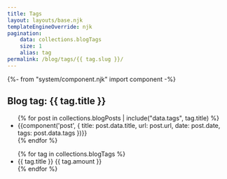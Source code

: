 ```yaml
---
title: Tags
layout: layouts/base.njk
templateEngineOverride: njk
pagination:
    data: collections.blogTags
    size: 1
    alias: tag
permalink: /blog/tags/{{ tag.slug }}/
---
```


{%- from "system/component.njk" import component -%}

<h2>Blog tag: {{ tag.title }}</h2>

<section class="w-full grid grid-cols-1 sm:grid-cols-2 gap-4">

<ul class="flex flex-col gap-4">
{% for post in collections.blogPosts | include("data.tags", tag.title) %}
    <li>
        {{component('post', {
            title: post.data.title,
            url: post.url,
            date: post.date,
            tags: post.data.tags
        })}}
    </li>
{% endfor %}
</ul>

<ul class="flex flex-col gap-4">
{% for tag in collections.blogTags %}
    <li class="card">{{ tag.title }} {{ tag.amount }}</li>
{% endfor %}
</ul>

</section>